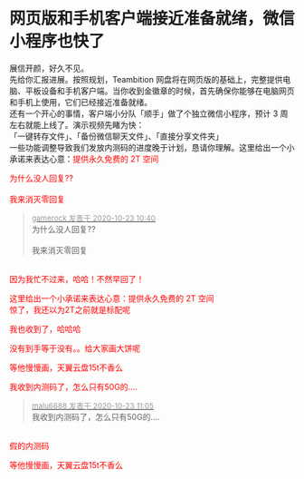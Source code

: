 # 网页版和手机客户端接近准备就绪，微信小程序也快了


展信开颜，好久不见。<br />
先给你汇报进展。按照规划，Teambition 网盘将在网页版的基础上，完整提供电脑、平板设备和手机客户端。当你收到金徽章的时候，首先确保你能够在电脑网页和手机上使用，它们已经接近准备就绪。<br />
还有一个开心的事情，客户端小分队「顺手」做了个独立微信小程序，预计 3 周左右就能上线了。演示视频先睹为快：<br />
「一键转存文件」、「备份微信聊天文件」、「直接分享文件夹」<br />
一些功能调整导致我们发放内测码的进度晚于计划，恳请你理解。这里给出一个小承诺来表达心意：<font color="Red">提供永久免费的 2T 空间

<img src="static/image/smiley/default/sweat.gif" smilieid="10" border="0" alt="" />为什么没人回复??<br />
<br />
我来消灭零回复

<div class="quote"><blockquote><font size="2"><a href="https://www.hostloc.com/forum.php?mod=redirect&amp;goto=findpost&amp;pid=9339949&amp;ptid=757516" target="_blank"><font color="#999999">gamerock 发表于 2020-10-23 10:40</font></a></font><br />
为什么没人回复??<br />
<br />
我来消灭零回复</blockquote></div><br />
因为我忙不过来，哈哈！不然早回了！

这里给出一个小承诺来表达心意：提供永久免费的 2T 空间<br />
惊了，我还以为2T之前就是标配呢

我也收到了，哈哈哈

没有到手等于没有。。给大家画大饼呢<img src="static/image/smiley/default/lol.gif" smilieid="12" border="0" alt="" />

等他慢慢画，天翼云盘15t不香么

我收到内测码了，怎么只有50G的....

<div class="quote"><blockquote><font size="2"><a href="https://www.hostloc.com/forum.php?mod=redirect&amp;goto=findpost&amp;pid=9340113&amp;ptid=757516" target="_blank"><font color="#999999">malu6688 发表于 2020-10-23 11:05</font></a></font><br />
我收到内测码了，怎么只有50G的....</blockquote></div><br />
假的内测码

等他慢慢画，天翼云盘15t不香么
